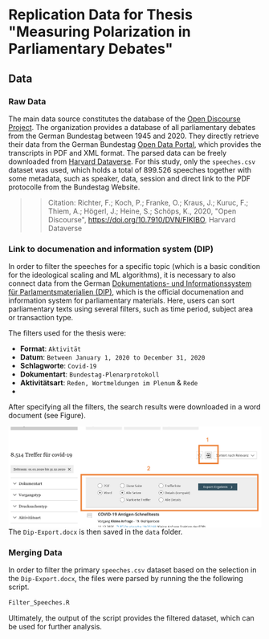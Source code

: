 # Replication Data for Thesis "Measuring Polarization in Parliamentary Debates"

## Data 

### Raw Data
The main data source constitutes the database of the [Open Discourse Project](https://opendiscourse.de/). The organization provides a database of all parliamentary debates from the German Bundestag between 1945 and 2020. They directly retrieve their data from the German Bundestag [Open Data Portal](https://www.bundestag.de/services/opendata), which provides the transcripts in PDF and XML format. The parsed data can be freely downloaded from [Harvard Dataverse](https://dataverse.harvard.edu/dataverse/opendiscourse). For this study, only the `speeches.csv` dataset was used, which holds a total of 899.526 speeches together with some metadata, such as speaker, data, session and direct link to the PDF protocolle from the Bundestag Website. 

>> Citation: Richter, F.; Koch, P.; Franke, O.; Kraus, J.; Kuruc, F.; Thiem, A.; Högerl, J.; Heine, S.; Schöps, K., 2020, "Open Discourse", https://doi.org/10.7910/DVN/FIKIBO, Harvard Dataverse

### Link to documenation and information system (DIP)

In order to filter the speeches for a specific topic (which is a basic condition for the ideological scaling and ML algorithms), it is necessary to also connect data from the German [Dokumentations- und Informationssystem für Parlamentsmaterialien (DIP)](https://dip.bundestag.de/erweiterte-suche?term=covid-19&rows=25), which is the official documenation and information system for parliamentary materials. Here, users can sort parliamentary texts using several filters, such as time period, subject area or transaction type. 

The filters used for the thesis were:
- **Format**: `Aktivität`
- **Datum**: `Between January 1, 2020 to December 31, 2020`
- **Schlagworte**: `Covid-19` 
- **Dokumentart**: `Bundestag-Plenarprotokoll`
- **Aktivitätsart**: `Reden, Wortmeldungen im Plenum` & `Rede`
- 

After specifying all the filters, the search results were downloaded in a word document (see Figure).

<p align="center">
<img src="https://github.com/lukasbirki/Thesis/blob/main/Figures/DIP-Export.png" alt="Exporting DIP" width="800" style="float: right;">
</p>

The `Dip-Export.docx` is then saved in the `data` folder. 

### Merging Data

In order to filter the primary `speeches.csv` dataset based on the selection in the `Dip-Export.docx`, the files were parsed by running the the following script. 

```R
Filter_Speeches.R
```
Ultimately, the output of the script provides the filtered dataset, which can be used for further analysis. 

